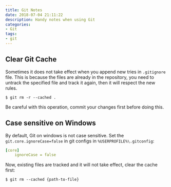 ```yaml
---
title: Git Notes
date: 2018-07-04 21:11:22
description: Handy notes when using Git
categories: 
- Git
tags:
- git
---
```


## Clear Git Cache
Sometimes it does not take effect when you append new tries in `.gitignore` file. This is because the files are already in the repository, you need to untrack the specified file and track it again, then it will respect the new rules.
```
$ git rm -r --cached .
```
Be careful with this operation, commit your changes first before doing this.

## Case sensitive on Windows
By default, Git on windows is not case sensitive. Set the `git.core.ignoreCase=false` in git configs in `%USERPROFILE%\.gitconfig`:
```yaml
[core]
    ignoreCase = false
```
Now, existing files are tracked and it will not take effect, clear the cache first:
```
$ git rm --cached {path-to-file}
```